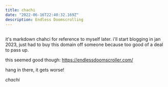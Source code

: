 ```yaml
---
title: chachi
date: "2022-06-16T22:40:32.169Z"
description: Endless Doomscrolling
---
```


## 

it's markdown chahci for reference to myself later. i'll start blogging in jan 2023, just had to buy this domain off someone because too good of a deal to pass up.

this seemed good though: https://endlessdoomscroller.com/

hang in there, it gets worse! 


_chachi_
